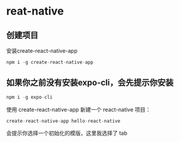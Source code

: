 # reat-native

## 创建项目

安装create-react-native-app
```js
npm i -g create-react-native-app
```
## 如果你之前没有安装expo-cli，会先提示你安装
```js
npm i -g expo-cli
```

使用 create-react-native-app 新建一个 react-native 项目：
```js
create-react-native-app hello-react-native
```

会提示你选择一个初始化的模版，这里我选择了 tab

